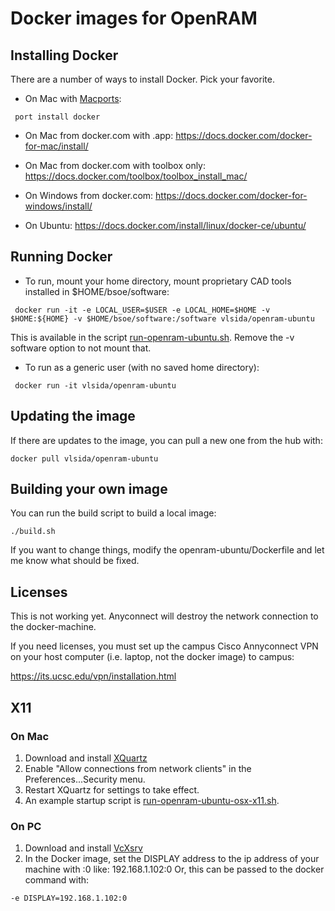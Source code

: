 # Docker images for OpenRAM #

## Installing Docker ##

There are a number of ways to install Docker.  Pick your favorite.

* On Mac with [Macports](https://www.macports.org/ "Macports"):
```
 port install docker
```

* On Mac from docker.com with .app:
 https://docs.docker.com/docker-for-mac/install/

* On Mac from docker.com with toolbox only:
 https://docs.docker.com/toolbox/toolbox_install_mac/

* On Windows from docker.com:
 https://docs.docker.com/docker-for-windows/install/

* On Ubuntu:
 https://docs.docker.com/install/linux/docker-ce/ubuntu/


## Running Docker ## 


* To run, mount your home directory, mount proprietary CAD tools installed in $HOME/bsoe/software:

```
 docker run -it -e LOCAL_USER=$USER -e LOCAL_HOME=$HOME -v $HOME:${HOME} -v $HOME/bsoe/software:/software vlsida/openram-ubuntu
 ```
This is available in the script [run-openram-ubuntu.sh](run-openram-ubuntu.sh). Remove the -v software option to not mount that.

* To run as a generic user (with no saved home directory):

```
 docker run -it vlsida/openram-ubuntu
```


## Updating the image ##

If there are updates to the image, you can pull a new one from the hub with:

```
docker pull vlsida/openram-ubuntu
```

## Building your own image ##

You can run the build script to build a local image:

```
./build.sh
```

If you want to change things, modify the openram-ubuntu/Dockerfile and let me know what should be fixed.

## Licenses ##

This is not working yet. Anyconnect will destroy the network connection to the docker-machine.

If you need licenses, you must set up the campus Cisco Annyconnect VPN on your
host computer (i.e. laptop, not the docker image) to campus:

https://its.ucsc.edu/vpn/installation.html

## X11 ##

### On Mac ###

1. Download and install [XQuartz](https://www.xquartz.org/)
2. Enable "Allow connections from network clients" in the Preferences...Security menu.
3. Restart XQuartz for settings to take effect.
4. An example startup script is [run-openram-ubuntu-osx-x11.sh](run-openram-ubuntu-osx-x11.sh).

### On PC ###

1. Download and install [VcXsrv](https://sourceforge.net/projects/vcxsrv/)
2. In the Docker image, set the DISPLAY address to the ip address of your machine with :0 like: 192.168.1.102:0
Or, this can be passed to the docker command with:
```
-e DISPLAY=192.168.1.102:0
```
